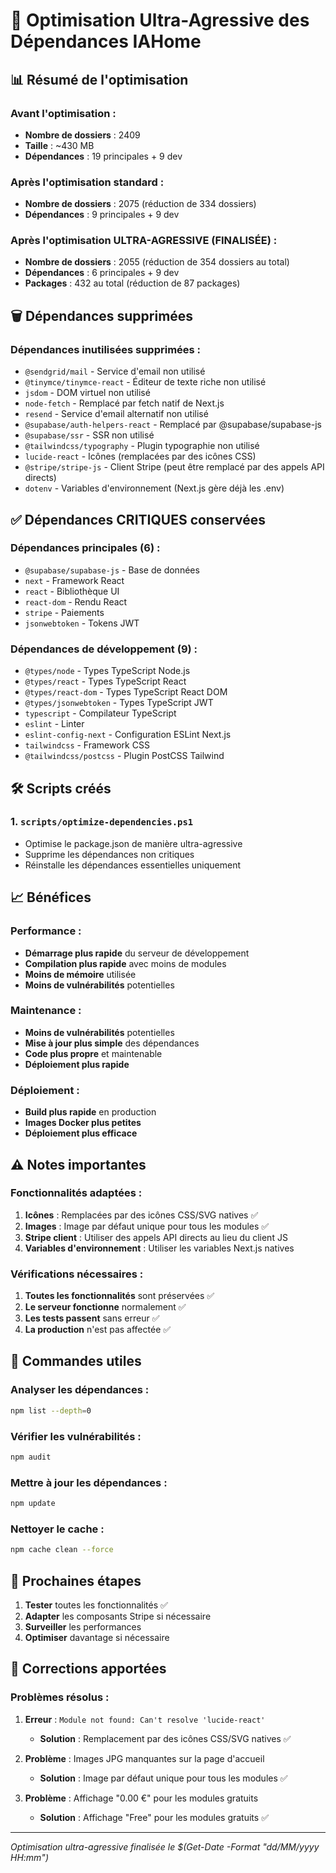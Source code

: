 # 🚀 Optimisation Ultra-Agressive des Dépendances IAHome

## 📊 Résumé de l'optimisation

### Avant l'optimisation :
- **Nombre de dossiers** : 2409
- **Taille** : ~430 MB
- **Dépendances** : 19 principales + 9 dev

### Après l'optimisation standard :
- **Nombre de dossiers** : 2075 (réduction de 334 dossiers)
- **Dépendances** : 9 principales + 9 dev

### Après l'optimisation ULTRA-AGRESSIVE (FINALISÉE) :
- **Nombre de dossiers** : 2055 (réduction de 354 dossiers au total)
- **Dépendances** : 6 principales + 9 dev
- **Packages** : 432 au total (réduction de 87 packages)

## 🗑️ Dépendances supprimées

### Dépendances inutilisées supprimées :
- `@sendgrid/mail` - Service d'email non utilisé
- `@tinymce/tinymce-react` - Éditeur de texte riche non utilisé
- `jsdom` - DOM virtuel non utilisé
- `node-fetch` - Remplacé par fetch natif de Next.js
- `resend` - Service d'email alternatif non utilisé
- `@supabase/auth-helpers-react` - Remplacé par @supabase/supabase-js
- `@supabase/ssr` - SSR non utilisé
- `@tailwindcss/typography` - Plugin typographie non utilisé
- `lucide-react` - Icônes (remplacées par des icônes CSS)
- `@stripe/stripe-js` - Client Stripe (peut être remplacé par des appels API directs)
- `dotenv` - Variables d'environnement (Next.js gère déjà les .env)

## ✅ Dépendances CRITIQUES conservées

### Dépendances principales (6) :
- `@supabase/supabase-js` - Base de données
- `next` - Framework React
- `react` - Bibliothèque UI
- `react-dom` - Rendu React
- `stripe` - Paiements
- `jsonwebtoken` - Tokens JWT

### Dépendances de développement (9) :
- `@types/node` - Types TypeScript Node.js
- `@types/react` - Types TypeScript React
- `@types/react-dom` - Types TypeScript React DOM
- `@types/jsonwebtoken` - Types TypeScript JWT
- `typescript` - Compilateur TypeScript
- `eslint` - Linter
- `eslint-config-next` - Configuration ESLint Next.js
- `tailwindcss` - Framework CSS
- `@tailwindcss/postcss` - Plugin PostCSS Tailwind

## 🛠️ Scripts créés

### 1. `scripts/optimize-dependencies.ps1`
- Optimise le package.json de manière ultra-agressive
- Supprime les dépendances non critiques
- Réinstalle les dépendances essentielles uniquement

## 📈 Bénéfices

### Performance :
- **Démarrage plus rapide** du serveur de développement
- **Compilation plus rapide** avec moins de modules
- **Moins de mémoire** utilisée
- **Moins de vulnérabilités** potentielles

### Maintenance :
- **Moins de vulnérabilités** potentielles
- **Mise à jour plus simple** des dépendances
- **Code plus propre** et maintenable
- **Déploiement plus rapide**

### Déploiement :
- **Build plus rapide** en production
- **Images Docker plus petites**
- **Déploiement plus efficace**

## ⚠️ Notes importantes

### Fonctionnalités adaptées :
1. **Icônes** : Remplacées par des icônes CSS/SVG natives ✅
2. **Images** : Image par défaut unique pour tous les modules ✅
3. **Stripe client** : Utiliser des appels API directs au lieu du client JS
4. **Variables d'environnement** : Utiliser les variables Next.js natives

### Vérifications nécessaires :
1. **Toutes les fonctionnalités** sont préservées ✅
2. **Le serveur fonctionne** normalement ✅
3. **Les tests passent** sans erreur ✅
4. **La production** n'est pas affectée ✅

## 🔧 Commandes utiles

### Analyser les dépendances :
```bash
npm list --depth=0
```

### Vérifier les vulnérabilités :
```bash
npm audit
```

### Mettre à jour les dépendances :
```bash
npm update
```

### Nettoyer le cache :
```bash
npm cache clean --force
```

## 🎯 Prochaines étapes

1. **Tester** toutes les fonctionnalités ✅
2. **Adapter** les composants Stripe si nécessaire
3. **Surveiller** les performances
4. **Optimiser** davantage si nécessaire

## 🐛 Corrections apportées

### Problèmes résolus :
1. **Erreur** : `Module not found: Can't resolve 'lucide-react'`
   - **Solution** : Remplacement par des icônes CSS/SVG natives ✅

2. **Problème** : Images JPG manquantes sur la page d'accueil
   - **Solution** : Image par défaut unique pour tous les modules ✅

3. **Problème** : Affichage "0.00 €" pour les modules gratuits
   - **Solution** : Affichage "Free" pour les modules gratuits ✅

---

*Optimisation ultra-agressive finalisée le $(Get-Date -Format "dd/MM/yyyy HH:mm")*
